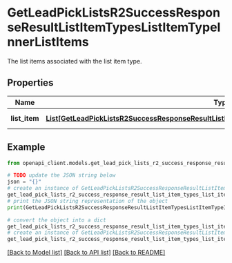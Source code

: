 # GetLeadPickListsR2SuccessResponseResultListItemTypesListItemTypeInnerListItems

The list items associated with the list item type.

## Properties

Name | Type | Description | Notes
------------ | ------------- | ------------- | -------------
**list_item** | [**List[GetLeadPickListsR2SuccessResponseResultListItemTypesListItemTypeInnerListItemsListItemInner]**](GetLeadPickListsR2SuccessResponseResultListItemTypesListItemTypeInnerListItemsListItemInner.md) | A list of list items. | [optional] 

## Example

```python
from openapi_client.models.get_lead_pick_lists_r2_success_response_result_list_item_types_list_item_type_inner_list_items import GetLeadPickListsR2SuccessResponseResultListItemTypesListItemTypeInnerListItems

# TODO update the JSON string below
json = "{}"
# create an instance of GetLeadPickListsR2SuccessResponseResultListItemTypesListItemTypeInnerListItems from a JSON string
get_lead_pick_lists_r2_success_response_result_list_item_types_list_item_type_inner_list_items_instance = GetLeadPickListsR2SuccessResponseResultListItemTypesListItemTypeInnerListItems.from_json(json)
# print the JSON string representation of the object
print(GetLeadPickListsR2SuccessResponseResultListItemTypesListItemTypeInnerListItems.to_json())

# convert the object into a dict
get_lead_pick_lists_r2_success_response_result_list_item_types_list_item_type_inner_list_items_dict = get_lead_pick_lists_r2_success_response_result_list_item_types_list_item_type_inner_list_items_instance.to_dict()
# create an instance of GetLeadPickListsR2SuccessResponseResultListItemTypesListItemTypeInnerListItems from a dict
get_lead_pick_lists_r2_success_response_result_list_item_types_list_item_type_inner_list_items_from_dict = GetLeadPickListsR2SuccessResponseResultListItemTypesListItemTypeInnerListItems.from_dict(get_lead_pick_lists_r2_success_response_result_list_item_types_list_item_type_inner_list_items_dict)
```
[[Back to Model list]](../README.md#documentation-for-models) [[Back to API list]](../README.md#documentation-for-api-endpoints) [[Back to README]](../README.md)


